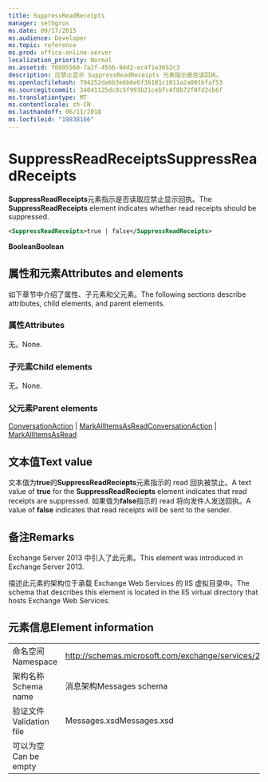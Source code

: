```yaml
---
title: SuppressReadReceipts
manager: sethgros
ms.date: 09/17/2015
ms.audience: Developer
ms.topic: reference
ms.prod: office-online-server
localization_priority: Normal
ms.assetid: f0805560-7a2f-455b-94d2-ec4f1e3652c3
description: 应禁止显示 SuppressReadReceipts 元素指示是否读回执。
ms.openlocfilehash: 794252da6b3e6b6e6f36181c1811a2a001bfaf53
ms.sourcegitcommit: 34041125dc8c5f993b21cebfc4f8b72f0fd2cb6f
ms.translationtype: MT
ms.contentlocale: zh-CN
ms.lasthandoff: 06/11/2018
ms.locfileid: "19838166"
---
```

# <a name="suppressreadreceipts"></a><span data-ttu-id="af1b0-103">SuppressReadReceipts</span><span class="sxs-lookup"><span data-stu-id="af1b0-103">SuppressReadReceipts</span></span>

<span data-ttu-id="af1b0-104">**SuppressReadReceipts**元素指示是否读取应禁止显示回执。</span><span class="sxs-lookup"><span data-stu-id="af1b0-104">The **SuppressReadReceipts** element indicates whether read receipts should be suppressed.</span></span> 
  
```XML
<SuppressReadReceipts>true | false</SuppressReadReceipts>
```

 <span data-ttu-id="af1b0-105">**Boolean**</span><span class="sxs-lookup"><span data-stu-id="af1b0-105">**Boolean**</span></span>
## <a name="attributes-and-elements"></a><span data-ttu-id="af1b0-106">属性和元素</span><span class="sxs-lookup"><span data-stu-id="af1b0-106">Attributes and elements</span></span>

<span data-ttu-id="af1b0-107">如下章节中介绍了属性、子元素和父元素。</span><span class="sxs-lookup"><span data-stu-id="af1b0-107">The following sections describe attributes, child elements, and parent elements.</span></span>
  
### <a name="attributes"></a><span data-ttu-id="af1b0-108">属性</span><span class="sxs-lookup"><span data-stu-id="af1b0-108">Attributes</span></span>

<span data-ttu-id="af1b0-109">无。</span><span class="sxs-lookup"><span data-stu-id="af1b0-109">None.</span></span>
  
### <a name="child-elements"></a><span data-ttu-id="af1b0-110">子元素</span><span class="sxs-lookup"><span data-stu-id="af1b0-110">Child elements</span></span>

<span data-ttu-id="af1b0-111">无。</span><span class="sxs-lookup"><span data-stu-id="af1b0-111">None.</span></span>
  
### <a name="parent-elements"></a><span data-ttu-id="af1b0-112">父元素</span><span class="sxs-lookup"><span data-stu-id="af1b0-112">Parent elements</span></span>

<span data-ttu-id="af1b0-113">[ConversationAction](conversationaction.md) | [MarkAllItemsAsRead](markallitemsasread.md)</span><span class="sxs-lookup"><span data-stu-id="af1b0-113">[ConversationAction](conversationaction.md) | [MarkAllItemsAsRead](markallitemsasread.md)</span></span>
  
## <a name="text-value"></a><span data-ttu-id="af1b0-114">文本值</span><span class="sxs-lookup"><span data-stu-id="af1b0-114">Text value</span></span>

<span data-ttu-id="af1b0-115">文本值为**true**的**SuppressReadReciepts**元素指示的 read 回执被禁止。</span><span class="sxs-lookup"><span data-stu-id="af1b0-115">A text value of **true** for the **SuppressReadReciepts** element indicates that read receipts are suppressed.</span></span> <span data-ttu-id="af1b0-116">如果值为**false**指示的 read 将向发件人发送回执。</span><span class="sxs-lookup"><span data-stu-id="af1b0-116">A value of **false** indicates that read receipts will be sent to the sender.</span></span> 
  
## <a name="remarks"></a><span data-ttu-id="af1b0-117">备注</span><span class="sxs-lookup"><span data-stu-id="af1b0-117">Remarks</span></span>

<span data-ttu-id="af1b0-118">Exchange Server 2013 中引入了此元素。</span><span class="sxs-lookup"><span data-stu-id="af1b0-118">This element was introduced in Exchange Server 2013.</span></span>
  
<span data-ttu-id="af1b0-119">描述此元素的架构位于承载 Exchange Web Services 的 IIS 虚拟目录中。</span><span class="sxs-lookup"><span data-stu-id="af1b0-119">The schema that describes this element is located in the IIS virtual directory that hosts Exchange Web Services.</span></span>
  
## <a name="element-information"></a><span data-ttu-id="af1b0-120">元素信息</span><span class="sxs-lookup"><span data-stu-id="af1b0-120">Element information</span></span>

|||
|:-----|:-----|
|<span data-ttu-id="af1b0-121">命名空间</span><span class="sxs-lookup"><span data-stu-id="af1b0-121">Namespace</span></span>  <br/> |http://schemas.microsoft.com/exchange/services/2006/messages  <br/> |
|<span data-ttu-id="af1b0-122">架构名称</span><span class="sxs-lookup"><span data-stu-id="af1b0-122">Schema name</span></span>  <br/> |<span data-ttu-id="af1b0-123">消息架构</span><span class="sxs-lookup"><span data-stu-id="af1b0-123">Messages schema</span></span>  <br/> |
|<span data-ttu-id="af1b0-124">验证文件</span><span class="sxs-lookup"><span data-stu-id="af1b0-124">Validation file</span></span>  <br/> |<span data-ttu-id="af1b0-125">Messages.xsd</span><span class="sxs-lookup"><span data-stu-id="af1b0-125">Messages.xsd</span></span>  <br/> |
|<span data-ttu-id="af1b0-126">可以为空</span><span class="sxs-lookup"><span data-stu-id="af1b0-126">Can be empty</span></span>  <br/> ||
   

